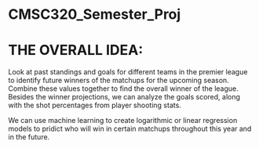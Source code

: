 # CMSC320_Semester_Proj
# THE OVERALL IDEA:

Look at past standings and goals for different teams in the premier league to identify future winners of the matchups for the upcoming season. Combine these values together to find the overall winner of the league. Besides the winner projections, we can analyze the goals scored, along with the shot percentages from player shooting stats.

We can use machine learning to create logarithmic or linear regression models to pridict who will win in certain matchups throughout this year and in the future. 

